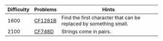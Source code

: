| Difficulty | Problems | Hints |
| -------- | -------- | -------- |
| 1600 | [CF1281B](https://codeforces.com/problemset/problem/1281/B) | Find the first character that can be replaced by something small. |
| 2100 | [CF748D](https://codeforces.com/problemset/problem/748/D) | Strings come in pairs. |